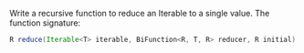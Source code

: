 Write a recursive function to reduce an Iterable to a single value. The function signature:

```java
R reduce(Iterable<T> iterable, BiFunction<R, T, R> reducer, R initial)
```